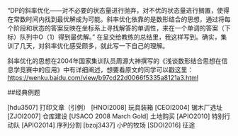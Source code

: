 
“DP的斜率优化——对不必要的状态量进行抛弃，对不优的状态量进行搁置，使得在常数时间内找到最优解成为可能。斜率优化依靠的是数形结合的思想，通过将每个阶段和状态的答案反映在坐标系上寻找解答的单调性，来在一个单调的答案（下标）队列中O（1）得到最优解。”
在呈交给教练的总结里，我这样写到。确实，集训了几天，对斜率优化感受颇多，就此写一下自己的理解。

斜率优化的思想在2004年国家集训队员周源大神撰写的《浅谈数形结合思想在信息学竞赛中的应用》中有详细阐述，想要看原文的同学可以戳这里： 
https://wenku.baidu.com/view/b97cd22d0066f5335a8121a3.html

##经典例题

[hdu3507] 打印文章（引例） 
[HNOI2008] 玩具装箱 
[CEOI2004] 锯木厂选址 
[ZJOI2007] 仓库建设 
[USACO 2008 March Gold] 土地购买 
[APIO2010] 特别行动队 
[APIO2014] 序列分割 
[bzoj3437] 小P的牧场 
[SDOI2016] 征途
